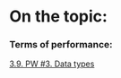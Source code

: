 # On the topic:

### Terms of performance:

[3.9. PW #3. Data types](https://go.skillbox.ru/profession/profession-fullstack-js/js/3665cca1-96fe-4cfd-8f12-b996a989f03e/homework)
